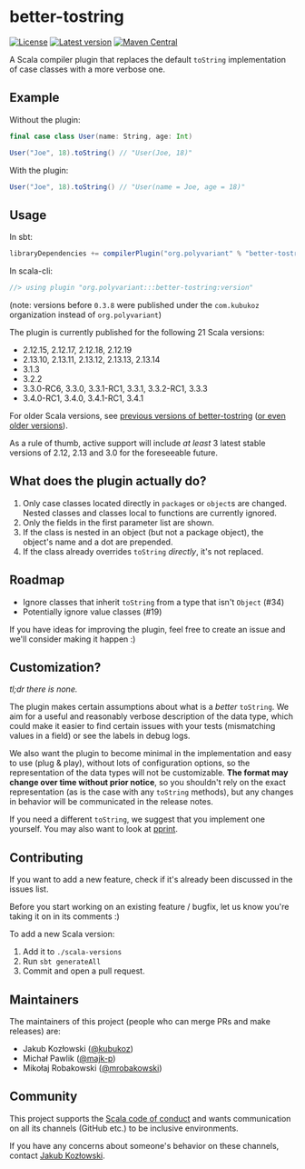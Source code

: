 # better-tostring

[![License](http://img.shields.io/:license-Apache%202-green.svg)](http://www.apache.org/licenses/LICENSE-2.0.txt)
[![Latest version](https://index.scala-lang.org/polyvariant/better-tostring/better-tostring/latest.svg)](https://index.scala-lang.org/kubukoz/better-tostring/better-tostring)
[![Maven Central](https://img.shields.io/maven-central/v/org.polyvariant/better-tostring_2.13.5.svg)](http://search.maven.org/#search%7Cga%7C1%7Cbetter-tostring)

A Scala compiler plugin that replaces the default `toString` implementation of case classes with a more verbose one.

## Example

Without the plugin:

```scala
final case class User(name: String, age: Int)

User("Joe", 18).toString() // "User(Joe, 18)"
```

With the plugin:

```scala
User("Joe", 18).toString() // "User(name = Joe, age = 18)"
```

## Usage

In sbt:

```scala
libraryDependencies += compilerPlugin("org.polyvariant" % "better-tostring" % version cross CrossVersion.full)
```

In scala-cli:

```scala
//> using plugin "org.polyvariant:::better-tostring:version"
```

(note: versions before `0.3.8` were published under the `com.kubukoz` organization instead of `org.polyvariant`)

<!-- SCALA VERSIONS START -->
The plugin is currently published for the following 21 Scala versions:

- 2.12.15, 2.12.17, 2.12.18, 2.12.19
- 2.13.10, 2.13.11, 2.13.12, 2.13.13, 2.13.14
- 3.1.3
- 3.2.2
- 3.3.0-RC6, 3.3.0, 3.3.1-RC1, 3.3.1, 3.3.2-RC1, 3.3.3
- 3.4.0-RC1, 3.4.0, 3.4.1-RC1, 3.4.1
<!-- SCALA VERSIONS END -->

For older Scala versions, see [previous versions of better-tostring](https://repo1.maven.org/maven2/org/polyvariant) ([or even older versions](https://repo1.maven.org/maven2/com/kubukoz)).

As a rule of thumb, active support will include _at least_ 3 latest stable versions of 2.12, 2.13 and 3.0 for the foreseeable future.

## What does the plugin actually do?

1. Only case classes located directly in `package`s or `object`s are changed. Nested classes and classes local to functions are currently ignored.
2. Only the fields in the first parameter list are shown.
3. If the class is nested in an object (but not a package object), the object's name and a dot are prepended.
4. If the class already overrides `toString` *directly*, it's not replaced.

## Roadmap

- Ignore classes that inherit `toString` from a type that isn't `Object` (#34)
- Potentially ignore value classes (#19)

If you have ideas for improving the plugin, feel free to create an issue and we'll consider making it happen :)

## Customization?

_tl;dr there is none._

The plugin makes certain assumptions about what is a _better_ `toString`. We aim for a useful and reasonably verbose description of the data type,
which could make it easier to find certain issues with your tests (mismatching values in a field) or see the labels in debug logs.

We also want the plugin to become minimal in the implementation and easy to use (plug & play), without lots of configuration options, so the representation of the data types will not be customizable. **The format may change over time without prior notice**, so you shouldn't rely on the exact representation (as is the case with any `toString` methods), but any changes in behavior will be communicated in the release notes.

If you need a different `toString`, we suggest that you implement one yourself. You may also want to look at [pprint](https://github.com/com-lihaoyi/PPrint).

## Contributing

If you want to add a new feature, check if it's already been discussed in the issues list.

Before you start working on an existing feature / bugfix, let us know you're taking it on in its comments :)

To add a new Scala version:

1. Add it to `./scala-versions`
2. Run `sbt generateAll`
3. Commit and open a pull request.

## Maintainers

The maintainers of this project (people who can merge PRs and make releases) are:

- Jakub Kozłowski ([@kubukoz](https://github.com/kubukoz))
- Michał Pawlik ([@majk-p](https://github.com/majk-p))
- Mikołaj Robakowski ([@mrobakowski](https://github.com/mrobakowski))

## Community

This project supports the [Scala code of conduct](https://www.scala-lang.org/conduct/) and wants communication on all its channels (GitHub etc.) to be inclusive environments.

If you have any concerns about someone's behavior on these channels, contact [Jakub Kozłowski](mailto:kubukoz@gmail.com).
